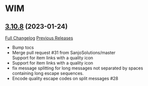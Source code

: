 # WIM

## [3.10.8](https://github.com/Legacy-of-Sylvanaar/wow-instant-messenger/tree/3.10.8) (2023-01-24)
[Full Changelog](https://github.com/Legacy-of-Sylvanaar/wow-instant-messenger/compare/3.10.7...3.10.8) [Previous Releases](https://github.com/Legacy-of-Sylvanaar/wow-instant-messenger/releases)

- Bump tocs  
- Merge pull request #31 from SanjoSolutions/master  
    Support for item links with a quality icon  
- Support for item links with a quality icon  
- fix message splitting for long messages not separated by spaces containing long escape sequences.  
- Encode quality escape codes on split messages #28  
